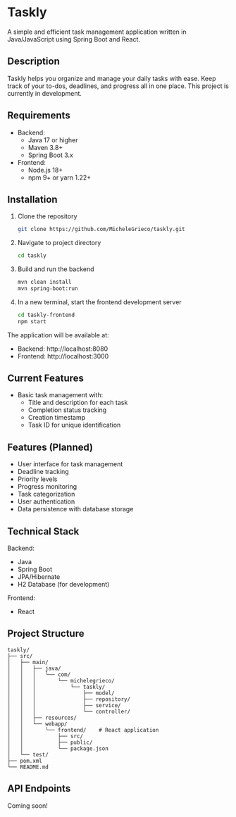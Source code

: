 # Taskly

A simple and efficient task management application written in Java/JavaScript using Spring Boot and React.

## Description

Taskly helps you organize and manage your daily tasks with ease. Keep track of your to-dos, deadlines, and progress all in one place. This project is currently in development.

## Requirements

- Backend:
  - Java 17 or higher
  - Maven 3.8+
  - Spring Boot 3.x
- Frontend:
  - Node.js 18+
  - npm 9+ or yarn 1.22+

## Installation

1. Clone the repository
   ```bash
   git clone https://github.com/MicheleGrieco/taskly.git
   ```

2. Navigate to project directory
   ```bash
   cd taskly
   ```

3. Build and run the backend
   ```bash
   mvn clean install
   mvn spring-boot:run
   ```

4. In a new terminal, start the frontend development server
   ```bash
   cd taskly-frontend
   npm start
   ```

The application will be available at:
- Backend: http://localhost:8080
- Frontend: http://localhost:3000

## Current Features

- Basic task management with:
  - Title and description for each task
  - Completion status tracking
  - Creation timestamp
  - Task ID for unique identification

## Features (Planned)

- User interface for task management
- Deadline tracking
- Priority levels
- Progress monitoring
- Task categorization
- User authentication
- Data persistence with database storage

## Technical Stack

Backend:
- Java
- Spring Boot
- JPA/Hibernate
- H2 Database (for development)

Frontend:
- React

## Project Structure

```
taskly/
├── src/
│   ├── main/
│   │   ├── java/
│   │   │   └── com/
│   │   │       └── michelegrieco/
│   │   │           └── taskly/
│   │   │               ├── model/
│   │   │               ├── repository/
│   │   │               ├── service/
│   │   │               └── controller/
│   │   ├── resources/
│   │   └── webapp/
│   │       └── frontend/    # React application
│   │           ├── src/
│   │           ├── public/
│   │           └── package.json
│   └── test/
├── pom.xml
└── README.md
```

## API Endpoints

Coming soon!